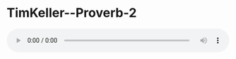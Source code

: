# TimKeller--Proverb-2

<audio style="width: 100%;" preload="false" controls controlslist="nodownload"><source src="//file.simai.life/audio/mp3/old/12189.mp3" type="audio/mpeg">Your browser does not support the audio element.</audio>


